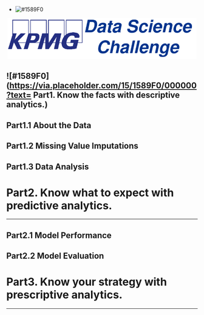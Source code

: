 - ![#1589F0](https://via.placeholder.com/15/1589F0/000000?text=+) 
<p align="center">
  <img src="Images/KPMG_DATA_SCIENCE.png"   Width="500"></center>
</p>

![#1589F0](https://via.placeholder.com/15/1589F0/000000?text= Part1. Know the facts with descriptive analytics.)
---

## Part1.1 About the Data


## Part1.2 Missing Value Imputations


## Part1.3 Data Analysis

# Part2. Know what to expect with predictive analytics.
---



## Part2.1 Model Performance
## Part2.2 Model Evaluation

# Part3. Know your strategy with prescriptive analytics.
---
